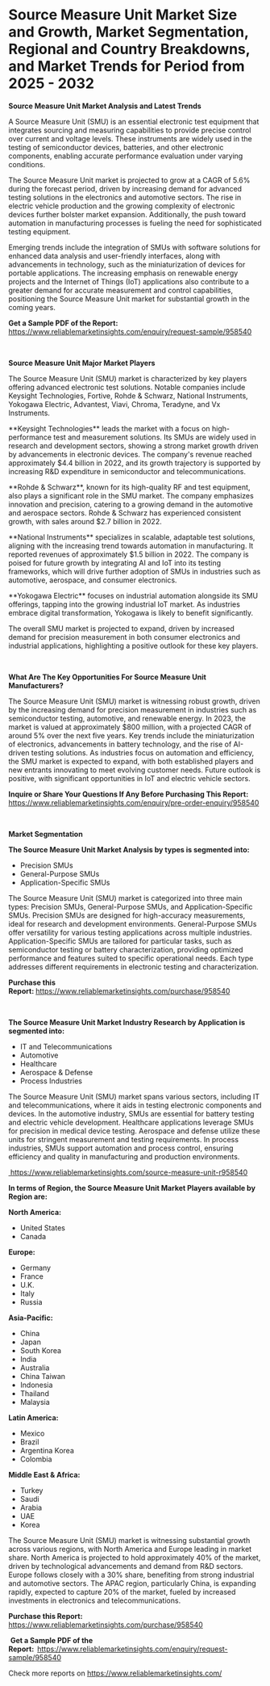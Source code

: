 <p><h1>Source Measure Unit Market Size and Growth, Market Segmentation, Regional and Country Breakdowns, and Market Trends for Period from 2025 -  2032</h1></p><p><strong>Source Measure Unit Market Analysis and Latest Trends</strong></p>
<p><p>A Source Measure Unit (SMU) is an essential electronic test equipment that integrates sourcing and measuring capabilities to provide precise control over current and voltage levels. These instruments are widely used in the testing of semiconductor devices, batteries, and other electronic components, enabling accurate performance evaluation under varying conditions.</p><p>The Source Measure Unit market is projected to grow at a CAGR of 5.6% during the forecast period, driven by increasing demand for advanced testing solutions in the electronics and automotive sectors. The rise in electric vehicle production and the growing complexity of electronic devices further bolster market expansion. Additionally, the push toward automation in manufacturing processes is fueling the need for sophisticated testing equipment.</p><p>Emerging trends include the integration of SMUs with software solutions for enhanced data analysis and user-friendly interfaces, along with advancements in technology, such as the miniaturization of devices for portable applications. The increasing emphasis on renewable energy projects and the Internet of Things (IoT) applications also contribute to a greater demand for accurate measurement and control capabilities, positioning the Source Measure Unit market for substantial growth in the coming years.</p></p>
<p><strong>Get a Sample PDF of the Report:&nbsp;</strong> <a href="https://www.reliablemarketinsights.com/enquiry/request-sample/958540?utm_campaign=2580&utm_medium=2&utm_source=Github&utm_content=ia&utm_term=20022025&utm_id=source-measure-unit">https://www.reliablemarketinsights.com/enquiry/request-sample/958540</a></p>
<p>&nbsp;</p>
<p><strong>Source Measure Unit Major Market Players</strong></p>
<p><p>The Source Measure Unit (SMU) market is characterized by key players offering advanced electronic test solutions. Notable companies include Keysight Technologies, Fortive, Rohde & Schwarz, National Instruments, Yokogawa Electric, Advantest, Viavi, Chroma, Teradyne, and Vx Instruments.</p><p>**Keysight Technologies** leads the market with a focus on high-performance test and measurement solutions. Its SMUs are widely used in research and development sectors, showing a strong market growth driven by advancements in electronic devices. The company's revenue reached approximately $4.4 billion in 2022, and its growth trajectory is supported by increasing R&D expenditure in semiconductor and telecommunications.</p><p>**Rohde & Schwarz**, known for its high-quality RF and test equipment, also plays a significant role in the SMU market. The company emphasizes innovation and precision, catering to a growing demand in the automotive and aerospace sectors. Rohde & Schwarz has experienced consistent growth, with sales around $2.7 billion in 2022.</p><p>**National Instruments** specializes in scalable, adaptable test solutions, aligning with the increasing trend towards automation in manufacturing. It reported revenues of approximately $1.5 billion in 2022. The company is poised for future growth by integrating AI and IoT into its testing frameworks, which will drive further adoption of SMUs in industries such as automotive, aerospace, and consumer electronics.</p><p>**Yokogawa Electric** focuses on industrial automation alongside its SMU offerings, tapping into the growing industrial IoT market. As industries embrace digital transformation, Yokogawa is likely to benefit significantly.</p><p>The overall SMU market is projected to expand, driven by increased demand for precision measurement in both consumer electronics and industrial applications, highlighting a positive outlook for these key players.</p></p>
<p>&nbsp;</p>
<p><strong>What Are The Key Opportunities For Source Measure Unit Manufacturers?</strong></p>
<p><p>The Source Measure Unit (SMU) market is witnessing robust growth, driven by the increasing demand for precision measurement in industries such as semiconductor testing, automotive, and renewable energy. In 2023, the market is valued at approximately $800 million, with a projected CAGR of around 5% over the next five years. Key trends include the miniaturization of electronics, advancements in battery technology, and the rise of AI-driven testing solutions. As industries focus on automation and efficiency, the SMU market is expected to expand, with both established players and new entrants innovating to meet evolving customer needs. Future outlook is positive, with significant opportunities in IoT and electric vehicle sectors.</p></p>
<p><strong>Inquire or Share Your Questions If Any Before Purchasing This Report:</strong> <a href="https://www.reliablemarketinsights.com/enquiry/pre-order-enquiry/958540?utm_campaign=2580&utm_medium=2&utm_source=Github&utm_content=ia&utm_term=20022025&utm_id=source-measure-unit">https://www.reliablemarketinsights.com/enquiry/pre-order-enquiry/958540</a></p>
<p>&nbsp;</p>
<p><strong>Market Segmentation</strong></p>
<p><strong>The Source Measure Unit Market Analysis by types is segmented into:</strong></p>
<p><ul><li>Precision SMUs</li><li>General-Purpose SMUs</li><li>Application-Specific SMUs</li></ul></p>
<p><p>The Source Measure Unit (SMU) market is categorized into three main types: Precision SMUs, General-Purpose SMUs, and Application-Specific SMUs. Precision SMUs are designed for high-accuracy measurements, ideal for research and development environments. General-Purpose SMUs offer versatility for various testing applications across multiple industries. Application-Specific SMUs are tailored for particular tasks, such as semiconductor testing or battery characterization, providing optimized performance and features suited to specific operational needs. Each type addresses different requirements in electronic testing and characterization.</p></p>
<p><strong>Purchase this Report:&nbsp;</strong><a href="https://www.reliablemarketinsights.com/purchase/958540?utm_campaign=2580&utm_medium=2&utm_source=Github&utm_content=ia&utm_term=20022025&utm_id=source-measure-unit">https://www.reliablemarketinsights.com/purchase/958540</a></p>
<p>&nbsp;</p>
<p><strong>The Source Measure Unit Market Industry Research by Application is segmented into:</strong></p>
<p><ul><li>IT and Telecommunications</li><li>Automotive</li><li>Healthcare</li><li>Aerospace & Defense</li><li>Process Industries</li></ul></p>
<p><p>The Source Measure Unit (SMU) market spans various sectors, including IT and telecommunications, where it aids in testing electronic components and devices. In the automotive industry, SMUs are essential for battery testing and electric vehicle development. Healthcare applications leverage SMUs for precision in medical device testing. Aerospace and defense utilize these units for stringent measurement and testing requirements. In process industries, SMUs support automation and process control, ensuring efficiency and quality in manufacturing and production environments.</p></p>
<p><a href="https://www.reliablemarketinsights.com/source-measure-unit-r958540?utm_campaign=2580&utm_medium=2&utm_source=Github&utm_content=ia&utm_term=20022025&utm_id=source-measure-unit">&nbsp;https://www.reliablemarketinsights.com/source-measure-unit-r958540</a></p>
<p><strong>In terms of Region, the Source Measure Unit Market Players available by Region are:</strong></p>
<p>
    <p> <strong> North America: </strong>
        <ul>
            <li>United States</li>
            <li>Canada</li>
        </ul>
        </p> 
    <p> <strong> Europe: </strong>
        <ul>
            <li>Germany</li>
            <li>France</li>
            <li>U.K.</li>
            <li>Italy</li>
            <li>Russia</li>
        </ul>
        </p> 
    <p> <strong> Asia-Pacific: </strong>
        <ul>
            <li>China</li>
            <li>Japan</li>
            <li>South Korea</li>
            <li>India</li>
            <li>Australia</li>
            <li>China Taiwan</li>
            <li>Indonesia</li>
            <li>Thailand</li>
            <li>Malaysia</li>
        </ul>
        </p> 
    <p> <strong> Latin America: </strong>
        <ul>
            <li>Mexico</li>
            <li>Brazil</li>
            <li>Argentina Korea</li>
            <li>Colombia</li>
        </ul>
        </p> 
    <p> <strong> Middle East & Africa: </strong>
        <ul>
            <li>Turkey</li>
            <li>Saudi</li>
            <li>Arabia</li>
            <li>UAE</li>
            <li>Korea</li>
        </ul>
    </p>
    </p>
<p><p>The Source Measure Unit (SMU) market is witnessing substantial growth across various regions, with North America and Europe leading in market share. North America is projected to hold approximately 40% of the market, driven by technological advancements and demand from R&D sectors. Europe follows closely with a 30% share, benefiting from strong industrial and automotive sectors. The APAC region, particularly China, is expanding rapidly, expected to capture 20% of the market, fueled by increased investments in electronics and telecommunications.</p></p>
<p><strong>Purchase this Report: </strong><a href="https://www.reliablemarketinsights.com/purchase/958540?utm_campaign=2580&utm_medium=2&utm_source=Github&utm_content=ia&utm_term=20022025&utm_id=source-measure-unit">https://www.reliablemarketinsights.com/purchase/958540</a></p>
<p>&nbsp;<strong>Get a Sample PDF of the Report:&nbsp;&nbsp;</strong><a href="https://www.reliablemarketinsights.com/enquiry/request-sample/958540?utm_campaign=2580&utm_medium=2&utm_source=Github&utm_content=ia&utm_term=20022025&utm_id=source-measure-unit">https://www.reliablemarketinsights.com/enquiry/request-sample/958540</a></p>
<p><strong></strong></p>
<p>Check more reports on <a href="https://www.reliablemarketinsights.com/?utm_campaign=2580&utm_medium=2&utm_source=Github&utm_content=ia&utm_term=20022025&utm_id=source-measure-unit">https://www.reliablemarketinsights.com/</a></p>